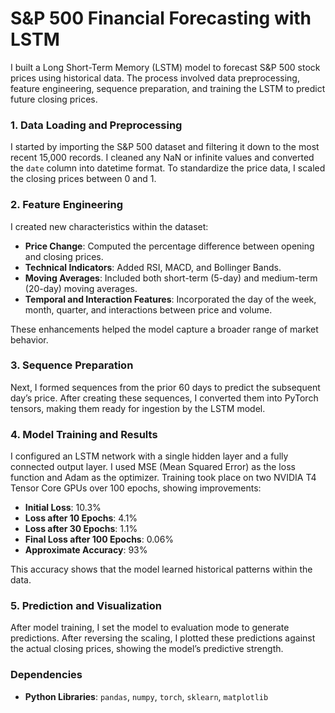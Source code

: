 # S&P 500 Financial Forecasting with LSTM

I built a Long Short-Term Memory (LSTM) model to forecast S&P 500 stock prices using historical data. The process involved data preprocessing, feature engineering, sequence preparation, and training the LSTM to predict future closing prices.

### 1. Data Loading and Preprocessing
I started by importing the S&P 500 dataset and filtering it down to the most recent 15,000 records. I cleaned any NaN or infinite values and converted the `date` column into datetime format. To standardize the price data, I scaled the closing prices between 0 and 1.

### 2. Feature Engineering
I created new characteristics within the dataset:
- **Price Change**: Computed the percentage difference between opening and closing prices.
- **Technical Indicators**: Added RSI, MACD, and Bollinger Bands.
- **Moving Averages**: Included both short-term (5-day) and medium-term (20-day) moving averages.
- **Temporal and Interaction Features**: Incorporated the day of the week, month, quarter, and interactions between price and volume.

These enhancements helped the model capture a broader range of market behavior.

### 3. Sequence Preparation
Next, I formed sequences from the prior 60 days to predict the subsequent day’s price. After creating these sequences, I converted them into PyTorch tensors, making them ready for ingestion by the LSTM model.

### 4. Model Training and Results
I configured an LSTM network with a single hidden layer and a fully connected output layer. I used MSE (Mean Squared Error) as the loss function and Adam as the optimizer. Training took place on two NVIDIA T4 Tensor Core GPUs over 100 epochs, showing improvements:

- **Initial Loss**: 10.3%
- **Loss after 10 Epochs**: 4.1%
- **Loss after 30 Epochs**: 1.1%
- **Final Loss after 100 Epochs**: 0.06%
- **Approximate Accuracy**: 93%

This accuracy shows that the model learned historical patterns within the data.

### 5. Prediction and Visualization
After model training, I set the model to evaluation mode to generate predictions. After reversing the scaling, I plotted these predictions against the actual closing prices, showing the model’s predictive strength.

### Dependencies
- **Python Libraries**: `pandas`, `numpy`, `torch`, `sklearn`, `matplotlib`
